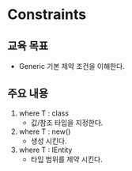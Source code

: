 ﻿# Constraints

## 교육 목표
- Generic 기본 제약 조건을 이해한다.

## 주요 내용
1. where T : class
   - 값/참조 타입을 지정한다.
1. where T : new() 
   - 생성 시킨다.
1. where T : IEntity
   - 타입 범위를 제약 시킨다.


